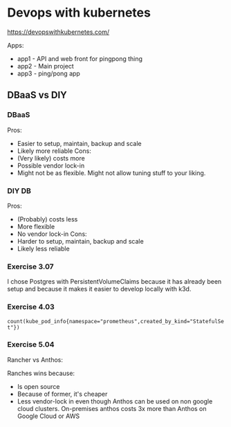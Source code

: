 # Devops with kubernetes

https://devopswithkubernetes.com/

Apps:
* app1 - API and web front for pingpong thing
* app2 - Main project
* app3 - ping/pong app


## DBaaS vs DIY

### DBaaS
Pros:
* Easier to setup, maintain, backup and scale
* Likely more reliable
Cons:
* (Very likely) costs more
* Possible vendor lock-in
* Might not be as flexible. Might not allow tuning stuff to your liking.

### DIY DB
Pros:
* (Probably) costs less
* More flexible
* No vendor lock-in
Cons:
* Harder to setup, maintain, backup and scale
* Likely less reliable

### Exercise 3.07

I chose Postgres with PersistentVolumeClaims because it has already been setup and because it makes it easier to develop locally with k3d.

### Exercise 4.03

`count(kube_pod_info{namespace="prometheus",created_by_kind="StatefulSet"})`

### Exercise 5.04

Rancher vs Anthos:

Ranches wins because:
* Is open source
* Because of former, it's cheaper
* Less vendor-lock in even though Anthos can be used on non google cloud clusters. On-premises anthos costs 3x more than Anthos on Google Cloud or AWS
